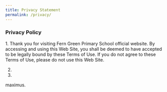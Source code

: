 ```yaml
---
title: Privacy Statement
permalink: /privacy/
---
```

### **Privacy Policy**

1\. Thank you for visiting Fern Green Primary School official website. By accessing and using this Web Site, you shall be deemed to have accepted to be legally bound by these Terms of Use. If you do not agree to these Terms of Use, please do not use this Web Site.

2.

3. 
maximus.